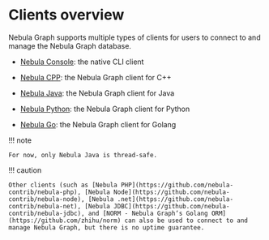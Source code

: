 # Clients overview

Nebula Graph supports multiple types of clients for users to connect to and manage the Nebula Graph database.

- [Nebula Console](../nebula-console.md): the native CLI client

- [Nebula CPP](3.nebula-cpp-client.md): the Nebula Graph client for C++

- [Nebula Java](4.nebula-java-client.md): the Nebula Graph client for Java

- [Nebula Python](5.nebula-python-client.md): the Nebula Graph client for Python

- [Nebula Go](6.nebula-go-client.md): the Nebula Graph client for Golang

!!! note

    For now, only Nebula Java is thread-safe.

!!! caution

    Other clients (such as [Nebula PHP](https://github.com/nebula-contrib/nebula-php), [Nebula Node](https://github.com/nebula-contrib/nebula-node), [Nebula .net](https://github.com/nebula-contrib/nebula-net), [Nebula JDBC](https://github.com/nebula-contrib/nebula-jdbc), and [NORM - Nebula Graph‘s Golang ORM](https://github.com/zhihu/norm) can also be used to connect to and manage Nebula Graph, but there is no uptime guarantee.
